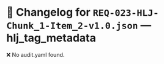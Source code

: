 # 📝 Changelog for `REQ-023-HLJ-Chunk_1-Item_2-v1.0.json` — **hlj_tag_metadata**

❌ No audit.yaml found.
